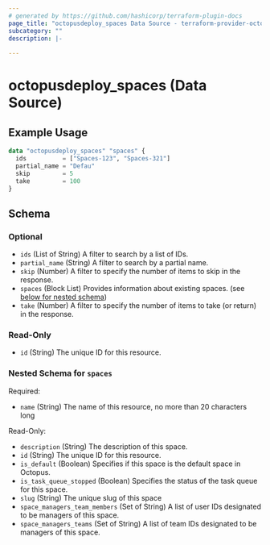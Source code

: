 ```yaml
---
# generated by https://github.com/hashicorp/terraform-plugin-docs
page_title: "octopusdeploy_spaces Data Source - terraform-provider-octopusdeploy"
subcategory: ""
description: |-
  
---
```


# octopusdeploy_spaces (Data Source)



## Example Usage

```terraform
data "octopusdeploy_spaces" "spaces" {
  ids          = ["Spaces-123", "Spaces-321"]
  partial_name = "Defau"
  skip         = 5
  take         = 100
}
```

<!-- schema generated by tfplugindocs -->
## Schema

### Optional

- `ids` (List of String) A filter to search by a list of IDs.
- `partial_name` (String) A filter to search by a partial name.
- `skip` (Number) A filter to specify the number of items to skip in the response.
- `spaces` (Block List) Provides information about existing spaces. (see [below for nested schema](#nestedblock--spaces))
- `take` (Number) A filter to specify the number of items to take (or return) in the response.

### Read-Only

- `id` (String) The unique ID for this resource.

<a id="nestedblock--spaces"></a>
### Nested Schema for `spaces`

Required:

- `name` (String) The name of this resource, no more than 20 characters long

Read-Only:

- `description` (String) The description of this space.
- `id` (String) The unique ID for this resource.
- `is_default` (Boolean) Specifies if this space is the default space in Octopus.
- `is_task_queue_stopped` (Boolean) Specifies the status of the task queue for this space.
- `slug` (String) The unique slug of this space
- `space_managers_team_members` (Set of String) A list of user IDs designated to be managers of this space.
- `space_managers_teams` (Set of String) A list of team IDs designated to be managers of this space.


